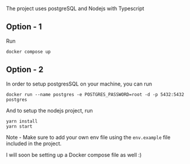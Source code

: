 The project uses postgreSQL and Nodejs with Typescript

## Option - 1

Run 
```
docker compose up
```

## Option - 2

In order to setup postgresSQL on your machine, you can run

```
docker run --name postgres -e POSTGRES_PASSWORD=root -d -p 5432:5432 postgres
```

And to setup the nodejs project, run

```
yarn install
yarn start
```

Note - Make sure to add your own env file using the `env.example` file included in the project.

I will soon be setting up a Docker compose file as well :)
